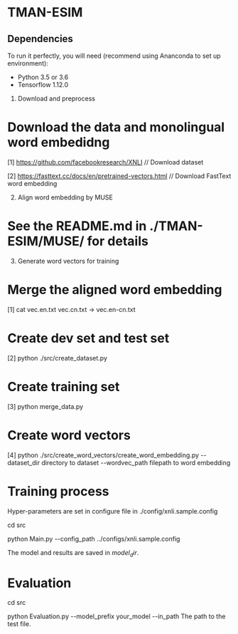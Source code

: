 # TMAN-ESIM

## Dependencies
To run it perfectly, you will need (recommend using Ananconda to set up environment):
* Python 3.5 or 3.6
* Tensorflow 1.12.0

1. Download and preprocess


# Download the data and monolingual word embedidng
[1] https://github.com/facebookresearch/XNLI   // Download dataset

[2] https://fasttext.cc/docs/en/pretrained-vectors.html     // Download FastText word embedding

2. Align word embedding by MUSE

# See the README.md in ./TMAN-ESIM/MUSE/ for details

3. Generate word vectors for training

# Merge the aligned word embedding
[1] cat vec.en.txt vec.cn.txt -> vec.en-cn.txt

# Create dev set and test set
[2] python ./src/create_dataset.py

# Create training set
[3] python merge_data.py

# Create word vectors
[4] python ./src/create_word_vectors/create_word_embedding.py --dataset_dir directory to dataset --wordvec_path filepath to word embedding


# Training process

Hyper-parameters are set in configure file in ./config/xnli.sample.config

cd src

python Main.py --config_path ../configs/xnli.sample.config

The model and results are saved in $model_dir$.

# Evaluation

cd src

python Evaluation.py --model_prefix your_model --in_path The path to the test file.

